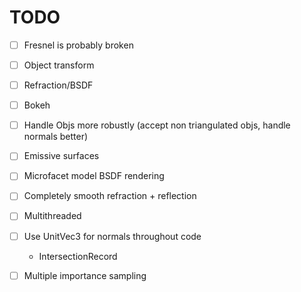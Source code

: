 # TODO
- [ ] Fresnel is probably broken
- [ ] Object transform
- [ ] Refraction/BSDF
- [ ] Bokeh
- [ ] Handle Objs more robustly (accept non triangulated objs, handle normals better)
- [ ] Emissive surfaces
- [ ] Microfacet model BSDF rendering
- [ ] Completely smooth refraction + reflection
- [ ] Multithreaded
- [ ] Use UnitVec3 for normals throughout code
  * IntersectionRecord
- [ ] Multiple importance sampling


